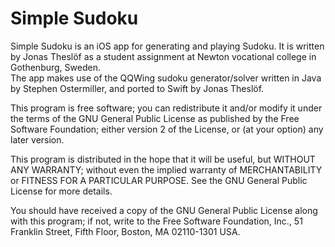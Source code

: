 # Simple Sudoku

Simple Sudoku is an iOS app for generating and playing Sudoku. It is written by Jonas Theslöf as a student assignment at
Newton vocational college in Gothenburg, Sweden.  
The app makes use of the QQWing sudoku generator/solver written in Java by Stephen Ostermiller, and ported to Swift by
Jonas Theslöf.

This program is free software; you can redistribute it and/or modify
it under the terms of the GNU General Public License as published by
the Free Software Foundation; either version 2 of the License, or
(at your option) any later version.

This program is distributed in the hope that it will be useful,
but WITHOUT ANY WARRANTY; without even the implied warranty of
MERCHANTABILITY or FITNESS FOR A PARTICULAR PURPOSE.  See the
GNU General Public License for more details.

You should have received a copy of the GNU General Public License along
with this program; if not, write to the Free Software Foundation, Inc.,
51 Franklin Street, Fifth Floor, Boston, MA 02110-1301 USA.
